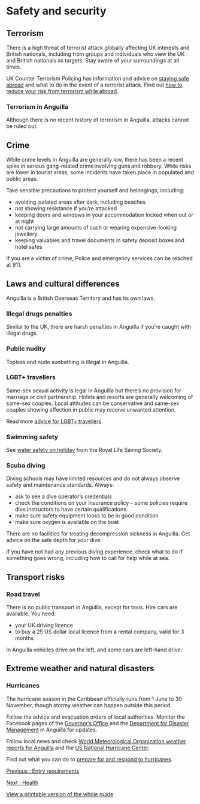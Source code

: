 # Safety and security

## Terrorism

There is a high threat of terrorist attack globally affecting UK interests and British nationals, including from groups and individuals who view the UK and British nationals as targets. Stay aware of your surroundings at all times.

UK Counter Terrorism Policing has information and advice on [staying safe abroad](https://www.counterterrorism.police.uk/safetyadvice/) and what to do in the event of a terrorist attack. Find out [how to reduce your risk from terrorism while abroad](https://www.gov.uk/guidance/reduce-your-risk-from-terrorism-while-abroad).

### Terrorism in Anguilla

Although there is no recent history of terrorism in Anguilla, attacks cannot be ruled out.

## Crime

While crime levels in Anguilla are generally low, there has been a recent spike in serious gang-related crime involving guns and robbery. While risks are lower in tourist areas, some incidents have taken place in populated and public areas.

Take sensible precautions to protect yourself and belongings, including:

* avoiding isolated areas after dark, including beaches
* not showing resistance if you’re attacked
* keeping doors and windows in your accommodation locked when out or at night
* not carrying large amounts of cash or wearing expensive-looking jewellery
* keeping valuables and travel documents in safety deposit boxes and hotel safes

If you are a victim of crime, Police and emergency services can be reached at 911.

## Laws and cultural differences

Anguilla is a British Overseas Territory and has its own laws.

### Illegal drugs penalties

Similar to the UK, there are harsh penalties in Anguilla if you’re caught with illegal drugs.

### Public nudity

Topless and nude sunbathing is illegal in Anguilla.

### LGBT+ travellers

Same-sex sexual activity is legal in Anguilla but there’s no provision for marriage or civil partnership. Hotels and resorts are generally welcoming of same-sex couples. Local attitudes can be conservative and same-sex couples showing affection in public may receive unwanted attention.

Read more [advice for LGBT+ travellers](https://www.gov.uk/lesbian-gay-bisexual-and-transgender-foreign-travel-advice).

### Swimming safety

See [water safety on holiday](https://www.rlss.org.uk/safety-on-holiday) from the Royal Life Saving Society.

### Scuba diving

Diving schools may have limited resources and do not always observe safety and maintenance standards. Always:

* ask to see a dive operator’s credentials
* check the conditions on your insurance policy – some policies require dive instructors to have certain qualifications
* make sure safety equipment looks to be in good condition
* make sure oxygen is available on the boat

There are no facilities for treating decompression sickness in Anguilla. Get advice on the safe depth for your dive.

If you have not had any previous diving experience, check what to do if something goes wrong, including how to call for help while at sea.

## Transport risks

### Road travel

There is no public transport in Anguilla, except for taxis. Hire cars are available. You need:

* your UK driving licence
* to buy a 25 US dollar local licence from a rental company, valid for 3 months

In Anguilla vehicles drive on the left, and some cars are left-hand drive.

## Extreme weather and natural disasters

### Hurricanes

The hurricane season in the Caribbean officially runs from 1 June to 30 November, though stormy weather can happen outside this period.

Follow the advice and evacuation orders of local authorities. Monitor the Facebook pages of the [Governor’s Office](https://www.facebook.com/goanguilla/?paipv=0) and the [Department for Disaster Management](https://www.facebook.com/ddmaxa/) in Anguilla for updates.

Follow local news and check [World Meteorological Organization weather reports for Anguilla](https://severeweather.wmo.int/tc/cgn/) and the [US National Hurricane Center](http://www.nhc.noaa.gov/).

Find out what you can do to [prepare for and respond to hurricanes](https://www.gov.uk/guidance/tropical-cyclones).

[Previous
:
Entry requirements](/foreign-travel-advice/anguilla/entry-requirements)

[Next
:
Health](/foreign-travel-advice/anguilla/health)

[View a printable version of the whole guide](/foreign-travel-advice/anguilla/print)